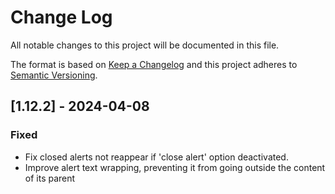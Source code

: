# Change Log

All notable changes to this project will be documented in this file.

The format is based on [Keep a Changelog](http://keepachangelog.com/)
and this project adheres to [Semantic Versioning](http://semver.org/).

## [1.12.2] - 2024-04-08

### Fixed

- Fix closed alerts not reappear if 'close alert' option deactivated.
- Improve alert text wrapping, preventing it from going outside the content of its parent
